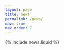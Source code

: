 ```yaml
---
layout: page
title: news
permalink: /news/
nav: true
nav_order: 7
---
```


{% include news.liquid %}
